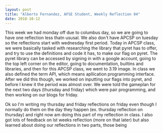 ```yaml
---
layout: post
title: "Alberto Fernandez, AFSE Student, Weekly Reflection 04"
date: 2018-10-12
---
```


This week we had monday off due to columbus day, so we are going to have one reflection less thatn ususal. We also don't have APCSP on tuesday so the reflections start with wednesday first period. Today in APCSP class, we were basically tasked with researching the library that pyret has to offer, and try to use the definitions and code it has, to make our flag on pyret. The pyret library can be accessed by signing in with a google account, going to the top left corner on the editor, going to documentation, builtins and libraries, and then for this APCSP class, we went to 3.19 image. In class we also defined the term API, which means apllication programming interface. After we did this though, we worked on inputting our flags into pyret, and before I knew it the period was almost over. We were told the gameplan for the next two days (thursday and friday) which were pair programming, and then working on our blogs for friday.

Ok so I'm writing my thursday and friday reflections on friday even though I normally do them on the day they happen (ex. thursday reflection on thursday) and right now am doing this part of my reflection in class. I also got lots of feedback on lst weeks reflection (more on that later) but also learned about doing our reflections in two parts, those being 
